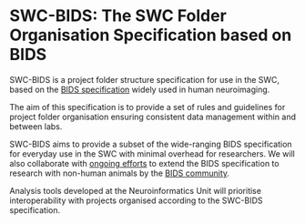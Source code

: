 # SWC-BIDS: The SWC Folder Organisation Specification based on BIDS

SWC-BIDS is a project folder structure specification for use in the SWC, based on the [BIDS specification](https://bids-specification.readthedocs.io/en/stable/) widely used in human neuroimaging. 

The aim of this specification is to provide a set of rules and guidelines for project folder organisation ensuring consistent data management within and between labs. 

SWC-BIDS aims to provide a subset of the wide-ranging BIDS specification for everyday use in the SWC with minimal overhead for researchers. We will also collaborate with [ongoing efforts](https://github.com/INCF/neuroscience-data-structure) to extend the BIDS specification to research with non-human animals by the [BIDS community](https://bids.neuroimaging.io/).

Analysis tools developed at the Neuroinformatics Unit will prioritise interoperability with projects organised according to the SWC-BIDS specification.

